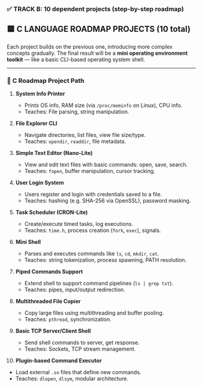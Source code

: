 
### ✅ TRACK B: **10 dependent projects (step-by-step roadmap)**


## 🟦 **C LANGUAGE ROADMAP PROJECTS (10 total)**

Each project builds on the previous one, introducing more complex concepts gradually. The final result will be a **mini operating environment toolkit** — like a basic CLI-based operating system shell.

---

### 🔵 **C Roadmap Project Path**

1. **System Info Printer**

   * Prints OS info, RAM size (via `/proc/meminfo` on Linux), CPU info.
   * Teaches: File parsing, string manipulation.

2. **File Explorer CLI**

   * Navigate directories, list files, view file size/type.
   * Teaches: `opendir`, `readdir`, file metadata.

3. **Simple Text Editor (Nano-Lite)**

   * View and edit text files with basic commands: open, save, search.
   * Teaches: `fopen`, buffer manipulation, cursor tracking.

4. **User Login System**

   * Users register and login with credentials saved to a file.
   * Teaches: hashing (e.g. SHA-256 via OpenSSL), password masking.

5. **Task Scheduler (CRON-Lite)**

   * Create/execute timed tasks, log executions.
   * Teaches: `time.h`, process creation (`fork`, `exec`), signals.

6. **Mini Shell**

   * Parses and executes commands like `ls`, `cd`, `mkdir`, `cat`.
   * Teaches: string tokenization, process spawning, PATH resolution.

7. **Piped Commands Support**

   * Extend shell to support command pipelines (`ls | grep txt`).
   * Teaches: pipes, input/output redirection.

8. **Multithreaded File Copier**

   * Copy large files using multithreading and buffer pooling.
   * Teaches: `pthread`, synchronization.

9. **Basic TCP Server/Client Shell**

   * Send shell commands to server, get response.
   * Teaches: Sockets, TCP stream management.

10. **Plugin-based Command Executor**

* Load external `.so` files that define new commands.
* Teaches: `dlopen`, `dlsym`, modular architecture.

